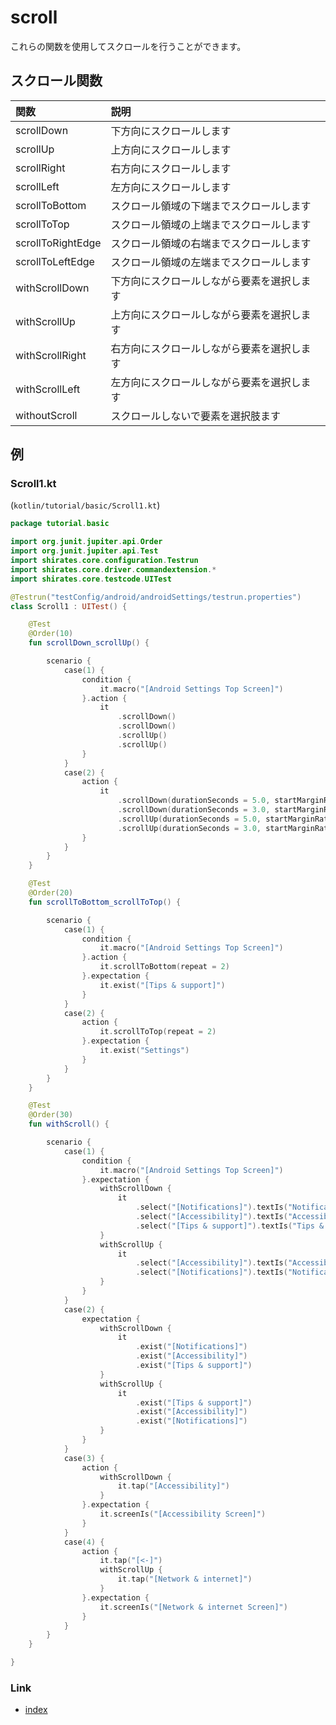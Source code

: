 # scroll

これらの関数を使用してスクロールを行うことができます。

## スクロール関数

| 関数                | 説明                    |
|:------------------|:----------------------|
| scrollDown        | 下方向にスクロールします          |
| scrollUp          | 上方向にスクロールします          |
| scrollRight       | 右方向にスクロールします          |
| scrollLeft        | 左方向にスクロールします          |
| scrollToBottom    | スクロール領域の下端までスクロールします  |
| scrollToTop       | スクロール領域の上端までスクロールします  |
| scrollToRightEdge | スクロール領域の右端までスクロールします  |
| scrollToLeftEdge  | スクロール領域の左端までスクロールします  |
| withScrollDown    | 下方向にスクロールしながら要素を選択します |
| withScrollUp      | 上方向にスクロールしながら要素を選択します |
| withScrollRight   | 右方向にスクロールしながら要素を選択します |
| withScrollLeft    | 左方向にスクロールしながら要素を選択します |
| withoutScroll     | スクロールしないで要素を選択肢ます     |

## 例

### Scroll1.kt

(`kotlin/tutorial/basic/Scroll1.kt`)

```kotlin
package tutorial.basic

import org.junit.jupiter.api.Order
import org.junit.jupiter.api.Test
import shirates.core.configuration.Testrun
import shirates.core.driver.commandextension.*
import shirates.core.testcode.UITest

@Testrun("testConfig/android/androidSettings/testrun.properties")
class Scroll1 : UITest() {

    @Test
    @Order(10)
    fun scrollDown_scrollUp() {

        scenario {
            case(1) {
                condition {
                    it.macro("[Android Settings Top Screen]")
                }.action {
                    it
                        .scrollDown()
                        .scrollDown()
                        .scrollUp()
                        .scrollUp()
                }
            }
            case(2) {
                action {
                    it
                        .scrollDown(durationSeconds = 5.0, startMarginRatio = 0.1)
                        .scrollDown(durationSeconds = 3.0, startMarginRatio = 0.3)
                        .scrollUp(durationSeconds = 5.0, startMarginRatio = 0.1)
                        .scrollUp(durationSeconds = 3.0, startMarginRatio = 0.3)
                }
            }
        }
    }

    @Test
    @Order(20)
    fun scrollToBottom_scrollToTop() {

        scenario {
            case(1) {
                condition {
                    it.macro("[Android Settings Top Screen]")
                }.action {
                    it.scrollToBottom(repeat = 2)
                }.expectation {
                    it.exist("[Tips & support]")
                }
            }
            case(2) {
                action {
                    it.scrollToTop(repeat = 2)
                }.expectation {
                    it.exist("Settings")
                }
            }
        }
    }

    @Test
    @Order(30)
    fun withScroll() {

        scenario {
            case(1) {
                condition {
                    it.macro("[Android Settings Top Screen]")
                }.expectation {
                    withScrollDown {
                        it
                            .select("[Notifications]").textIs("Notifications")
                            .select("[Accessibility]").textIs("Accessibility")
                            .select("[Tips & support]").textIs("Tips & support")
                    }
                    withScrollUp {
                        it
                            .select("[Accessibility]").textIs("Accessibility")
                            .select("[Notifications]").textIs("Notifications")
                    }
                }
            }
            case(2) {
                expectation {
                    withScrollDown {
                        it
                            .exist("[Notifications]")
                            .exist("[Accessibility]")
                            .exist("[Tips & support]")
                    }
                    withScrollUp {
                        it
                            .exist("[Tips & support]")
                            .exist("[Accessibility]")
                            .exist("[Notifications]")
                    }
                }
            }
            case(3) {
                action {
                    withScrollDown {
                        it.tap("[Accessibility]")
                    }
                }.expectation {
                    it.screenIs("[Accessibility Screen]")
                }
            }
            case(4) {
                action {
                    it.tap("[<-]")
                    withScrollUp {
                        it.tap("[Network & internet]")
                    }
                }.expectation {
                    it.screenIs("[Network & internet Screen]")
                }
            }
        }
    }

}
```

### Link

- [index](../../../index_ja.md)


